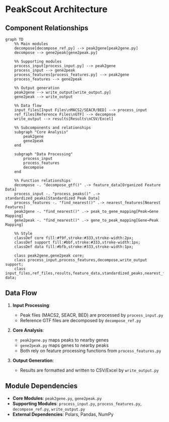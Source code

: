 # PeakScout Architecture

## Component Relationships

```mermaid
graph TD
    %% Main modules
    decompose[decompose_ref.py] --> peak2gene[peak2gene.py]
    decompose --> gene2peak[gene2peak.py]
    
    %% Supporting modules
    process_input[process_input.py] --> peak2gene
    process_input --> gene2peak
    process_features[process_features.py] --> peak2gene
    process_features --> gene2peak
    
    %% Output generation
    peak2gene --> write_output[write_output.py]
    gene2peak --> write_output
    
    %% Data flow
    input_files[Input Files\nMACS2/SEACR/BED] --> process_input
    ref_files[Reference Files\nGTF] --> decompose
    write_output --> results[Results\nCSV/Excel]
    
    %% Subcomponents and relationships
    subgraph "Core Analysis"
        peak2gene
        gene2peak
    end
    
    subgraph "Data Processing"
        process_input
        process_features
        decompose
    end
    
    %% Function relationships
    decompose -. "decompose_gtf()" .-> feature_data[Organized Feature Data]
    process_input -. "process_peaks()" .-> standardized_peaks[Standardized Peak Data]
    process_features -. "find_nearest()" .-> nearest_features[Nearest Features]
    peak2gene -. "find_nearest()" .-> peak_to_gene_mapping[Peak→Gene Mapping]
    gene2peak -. "find_nearest()" .-> gene_to_peak_mapping[Gene→Peak Mapping]
    
    %% Style
    classDef core fill:#f9f,stroke:#333,stroke-width:2px;
    classDef support fill:#bbf,stroke:#333,stroke-width:1px;
    classDef data fill:#bfb,stroke:#333,stroke-width:1px;
    
    class peak2gene,gene2peak core;
    class process_input,process_features,decompose,write_output support;
    class input_files,ref_files,results,feature_data,standardized_peaks,nearest_features data;
```

## Data Flow

1. **Input Processing**:
   - Peak files (MACS2, SEACR, BED) are processed by `process_input.py`
   - Reference GTF files are decomposed by `decompose_ref.py`

2. **Core Analysis**:
   - `peak2gene.py` maps peaks to nearby genes
   - `gene2peak.py` maps genes to nearby peaks
   - Both rely on feature processing functions from `process_features.py`

3. **Output Generation**:
   - Results are formatted and written to CSV/Excel by `write_output.py`

## Module Dependencies

- **Core Modules**: `peak2gene.py`, `gene2peak.py`
- **Supporting Modules**: `process_input.py`, `process_features.py`, `decompose_ref.py`, `write_output.py`
- **External Dependencies**: Polars, Pandas, NumPy
